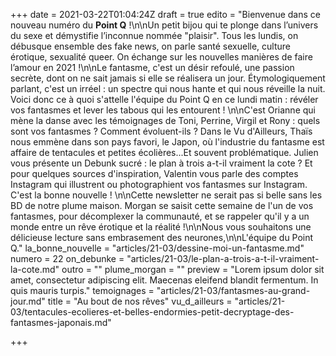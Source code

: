 +++
date = 2021-03-22T01:04:24Z
draft = true
edito = "Bienvenue dans ce nouveau numéro du **Point Q** !\n\nUn petit bijou qui te plonge dans l’univers du sexe et démystifie l’inconnue nommée \"plaisir\". Tous les lundis, on débusque ensemble des fake news, on parle santé sexuelle, culture érotique, sexualité queer. On échange sur les nouvelles manières de faire l’amour en 2021 !\n\nLe fantasme, c'est un désir refoulé, une passion secrète, dont on ne sait jamais si elle se réalisera un jour. Étymologiquement parlant, c'est un irréel : un spectre qui nous hante et qui nous réveille la nuit. Voici donc ce à quoi s'attelle l'équipe du Point Q en ce lundi matin : révéler vos fantasmes et lever les tabous qui les entourent ! \n\nC'est Orianne qui mène la danse avec les témoignages de Toni, Perrine, Virgil et Rony : quels sont vos fantasmes ? Comment évoluent-ils ? Dans le Vu d'Ailleurs, Thaïs nous emmène dans son pays favori, le Japon, où l'industrie du fantasme est affaire de tentacules et petites écolières...Et souvent problématique. Julien vous présente un Debunk sucré : le plan à trois a-t-il vraiment la cote ? Et pour quelques sources d'inspiration, Valentin vous parle des comptes Instagram qui illustrent ou photographient vos fantasmes sur Instagram. C'est la bonne nouvelle ! \n\nCette newsletter ne serait pas si belle sans les BD de notre plume maison. Morgan se saisit cette semaine de l'un de vos fantasmes, pour décomplexer la communauté, et se rappeler qu'il y a un monde entre un rêve érotique et la réalité !\n\nNous vous souhaitons une délicieuse lecture sans embrasement des neurones,\n\nL'équipe du Point Q."
la_bonne_nouvelle = "articles/21-03/dessine-moi-un-fantasme.md"
numero = 22
on_debunke = "articles/21-03/le-plan-a-trois-a-t-il-vraiment-la-cote.md"
outro = ""
plume_morgan = ""
preview = "Lorem ipsum dolor sit amet, consectetur adipiscing elit. Maecenas eleifend blandit fermentum. In quis mauris turpis."
temoignages = "articles/21-03/fantasmes-au-grand-jour.md"
title = "Au bout de nos rêves"
vu_d_ailleurs = "articles/21-03/tentacules-ecolieres-et-belles-endormies-petit-decryptage-des-fantasmes-japonais.md"

+++

